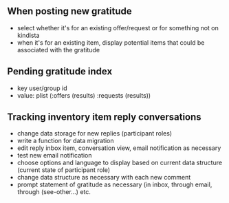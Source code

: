 ## When posting new gratitude
- select whether it's for an existing offer/request or for something not on kindista
- when it's for an existing item, display potential items that could be associated with the gratitude

## Pending gratitude index
- key user/group id
- value: plist (:offers (results) :requests (results))

## Tracking inventory item reply conversations
- change data storage for new replies (participant roles)
- write a function for data migration
- edit reply inbox item, conversation view, email notification as necessary
- test new email notification
- choose options and language to display based on current data structure (current state of participant role)
- change data structure as necessary with each new comment
- prompt statement of gratitude as necessary (in inbox, through email, through (see-other...) etc.

